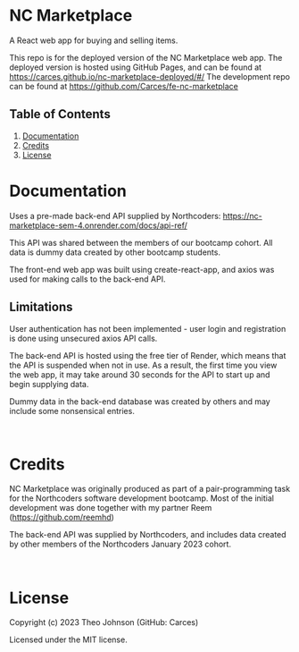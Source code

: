# NC Marketplace

A React web app for buying and selling items.

This repo is for the deployed version of the NC Marketplace web app. 
The deployed version is hosted using GitHub Pages, and can be found at https://carces.github.io/nc-marketplace-deployed/#/
The development repo can be found at https://github.com/Carces/fe-nc-marketplace

## Table of Contents

1.  [Documentation](#documentation)
2.  [Credits](#credits)
3.  [License](#support)

# Documentation

Uses a pre-made back-end API supplied by Northcoders: https://nc-marketplace-sem-4.onrender.com/docs/api-ref/

This API was shared between the members of our bootcamp cohort. All data is dummy data created by other bootcamp students.

The front-end web app was built using create-react-app, and axios was used for making calls to the back-end API.

## Limitations

User authentication has not been implemented - user login and registration is done using unsecured axios API calls.

The back-end API is hosted using the free tier of Render, which means that the API is suspended when not in use.
As a result, the first time you view the web app, it may take around 30 seconds for the API to start up and begin supplying data.

Dummy data in the back-end database was created by others and may include some nonsensical entries.

<br>

# Credits

NC Marketplace was originally produced as part of a pair-programming task for the Northcoders software development bootcamp.
Most of the initial development was done together with my partner Reem (https://github.com/reemhd)

The back-end API was supplied by Northcoders, and includes data created by other members of the Northcoders January 2023 cohort.

<br>

# License

Copyright (c) 2023 Theo Johnson (GitHub: Carces)

Licensed under the MIT license.
